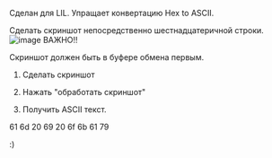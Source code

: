 Сделан для LIL. Упращает конвертацию Hex to ASCII.

Сделать скриншот непосредственно шестнадцатеричной строки. 
![image](https://github.com/user-attachments/assets/b1abcc54-1c57-4478-83c2-3170085bbdff)
ВАЖНО!!

Скриншот должен быть в буфере обмена первым. 

1. Сделать скриншот

2. Нажать "обработать скриншот"

3. Получить ASCII текст.

61 6d 20 69 20 6f 6b 61 79

:)
